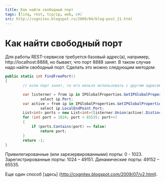 ```yaml
---
title: Как найти свободный порт
tags: [linq, rest, tcp/ip, web, c#]
src: http://cognitex.blogspot.ru/2009/04/blog-post_21.html 
---
```

# Как найти свободный порт
Для работы REST-сервисов требуется базовый адрес(а), например, http://localhost:8888, но бывает, что порт 8888 занят. В таком случае надо найти свободный порт. Сделать это можно следующим методом:
```c#
public static int FindFreePort()
{
    	// если порт занят, то его нельзя использовать с другим адресом.

    	var listerner = from ip in IPGlobalProperties.GetIPGlobalProperties().GetActiveTcpListeners()
            	select ip.Port;
    	var active = from ip in IPGlobalProperties.GetIPGlobalProperties().GetActiveTcpConnections()
            	select ip.LocalEndPoint.Port;
    	List<int> ports = new List<int>(listerner.Union(active).Distinct());
    	for (int port = 1024; port < 65535; port++)
    	{
        	if (ports.Contains(port) == false)
            	return port;
    	}
    	return -1;
}
```
Привилегированные (или зарезервированными) порты: 0 - 1023.
Зарегистрированные порты: 1024 – 49151.
Динамические порты: 49152 – 65535.

Еще один способ [здесь] (http://cognitex.blogspot.com/2009/07/v2.html).
